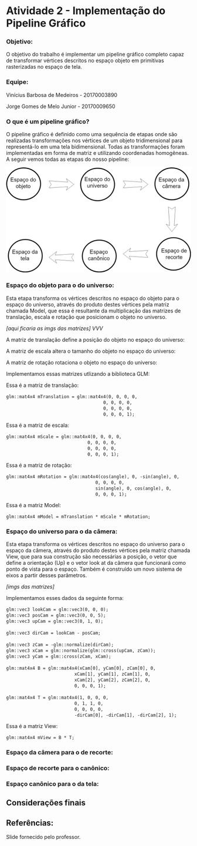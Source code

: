 # Atividade 2 - Implementação do Pipeline Gráfico

### Objetivo:

O objetivo do trabalho é implementar um pipeline gráfico completo capaz de transformar vértices descritos no espaço objeto em primitivas rasterizadas no espaço de tela.

### Equipe:

Vinícius Barbosa de Medeiros - 20170003890

Jorge Gomes de Melo Junior - 20170009650

### O que é um pipeline gráfico?

O pipeline gráfico é definido como uma sequência de etapas onde são realizadas transformações nos vértices de um objeto tridimensional para representá-lo em uma tela bidimensional. Todas as transformações foram implementadas em forma de matriz e utilizando coordenadas homogêneas. A seguir vemos todas as etapas do nosso pipeline:

<p align="center"> 
<img src="./assets/cgTexto.png" >
</p>

### Espaço do objeto para o do universo:

Esta etapa transforma os vértices descritos no espaço do objeto para o espaço do universo, através do produto destes vértices pela matriz chamada Model, que essa é resultante da multiplicação das matrizes de translação, escala e rotação que posicionam o objeto no universo. 

*[aqui ficaria as imgs das matrizes] VVV*

A matriz de translação define a posição do objeto no espaço do universo:

A matriz de escala altera o tamanho do objeto no espaço do universo:

A matriz de rotação rotaciona o objeto no espaço do universo:


Implementamos essas matrizes utlizando a biblioteca GLM:

Essa é a matriz de translação:

    glm::mat4x4 mTranslation = glm::mat4x4(0, 0, 0, 0,
                                         0, 0, 0, 0,
                                         0, 0, 0, 0,
                                         0, 0, 0, 1);
                                         
Essa é a matriz de escala:                                         
                                         
    glm::mat4x4 mScale = glm::mat4x4(0, 0, 0, 0,
                                   0, 0, 0, 0,
                                   0, 0, 0, 0,
                                   0, 0, 0, 1);

Essa é a matriz de rotação:  

    glm::mat4x4 mRotation = glm::mat4x4(cos(angle), 0, -sin(angle), 0,
                                      0, 0, 0, 0,
                                      sin(angle), 0, cos(angle), 0,
                                      0, 0, 0, 1);

Essa é a matriz Model:

    glm::mat4x4 mModel = mTranslation * mScale * mRotation;
    


### Espaço do universo para o da câmera:

Esta etapa transforma os vértices descritos no espaço do universo para o espaço da câmera, através do produto destes vértices pela matriz chamada View, que para sua construção são necessárias a posição, o vetor que define a orientação (Up) e o vetor look at da câmera que funcionará como ponto de vista para o espaço. Também é construído um novo sistema de eixos a partir desses parâmetros. 

*[imgs das matrizes]*

Implementamos esses dados da seguinte forma:

    glm::vec3 lookCam = glm::vec3(0, 0, 0);
    glm::vec3 posCam = glm::vec3(0, 0, 5);
    glm::vec3 upCam = glm::vec3(0, 1, 0);

    glm::vec3 dirCam = lookCam - posCam;

    glm::vec3 zCam = -glm::normalize(dirCam);
    glm::vec3 xCam = glm::normalize(glm::cross(upCam, zCam));
    glm::vec3 yCam = glm::cross(zCam, xCam);

    glm::mat4x4 B = glm::mat4x4(xCam[0], yCam[0], zCam[0], 0,
                              xCam[1], yCam[1], zCam[1], 0,
                              xCam[2], yCam[2], zCam[2], 0,
                              0, 0, 0, 1);

    glm::mat4x4 T = glm::mat4x4(1, 0, 0, 0,
                              0, 1, 1, 0,
                              0, 0, 0, 0,
                              -dirCam[0], -dirCam[1], -dirCam[2], 1);
                              
Essa é a matriz View:

    glm::mat4x4 mView = B * T;

### Espaço da câmera para o de recorte:


### Espaço de recorte para o canônico:


### Espaço canônico para o da tela:

## Considerações finais

## Referências:
Slide fornecido pelo professor.
